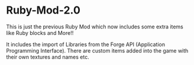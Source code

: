 # Ruby-Mod-2.0
This is just the previous Ruby Mod which now includes some extra items like Ruby blocks and More!!

It includes the import of Libraries from the Forge API (Application Programming Interface). There are custom items added into the game with their own textures and names etc.
